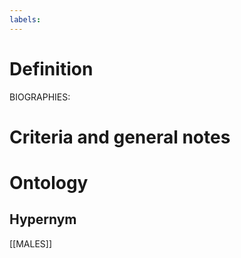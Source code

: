 ```yaml
---
labels: 
---
```


# Definition
BIOGRAPHIES:
# Criteria and general notes
# Ontology

## Hypernym
[[MALES]]
